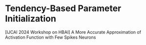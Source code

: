 # Tendency-Based Parameter Initialization
[IJCAI 2024 Workshop on HBAI] A More Accurate Approximation of Activation Function with Few Spikes Neurons 
